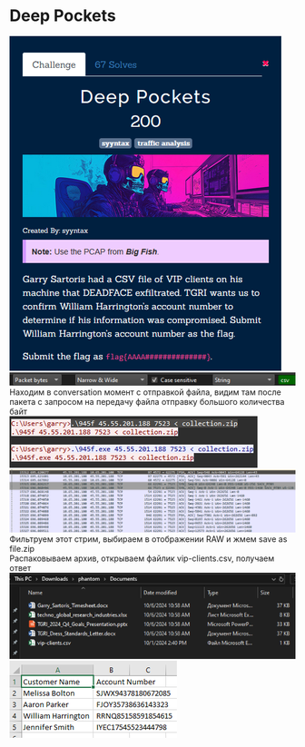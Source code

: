 # Deep Pockets

![img.png](task%2Fimg.png) \
![img.png](img.png) \
Находим в conversation момент с отправкой файла, видим там после пакета с запросом на передачу файла отправку большого
количества байт \
![img_1.png](img_1.png) \
![img_2.png](img_2.png) \
Фильтруем этот стрим, выбираем в отображении RAW и жмем save as file.zip \
Распаковываем архив, открываем файлик vip-clients.csv, получаем ответ \
![img_3.png](img_3.png) \
![img_4.png](img_4.png)